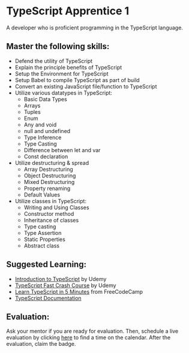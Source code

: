# TypeScript Apprentice 1

A developer who is proficient programming in the TypeScript language.

## Master the following skills:

* Defend the utility of TypeScript
* Explain the principle benefits of TypeScript
* Setup the Environment for TypeScript
* Setup Babel to compile TypeScript as part of build
* Convert an existing JavaScript file/function to TypeScript
* Utilize various datatypes in TypeScript:
  * Basic Data Types
  * Arrays
  * Tuples
  * Enum
  * Any and void
  * null and undefined
  * Type Inference
  * Type Casting
  * Difference between let and var
  * Const declaration
* Utilize destructuring & spread
  * Array Destructuring
  * Object Destructuring
  * Mixed Destructuring
  * Property renaming
  * Default Values
* Utilize classes in TypeScript:
  * Writing and Using Classes
  * Constructor method
  * Inheritance of classes
  * Type casting
  * Type Assertion
  * Static Properties
  * Abstract class

## Suggested Learning:

* [Introduction to TypeScript](https://www.udemy.com/course/typescript/) by Udemy
* [TypeScript Fast Crash Course](https://www.udemy.com/course/typescript-fast-crash-course/) by Udemy
* [Learn TypeScript in 5 Minutes](https://www.freecodecamp.org/news/learn-typescript-in-5-minutes-13eda868daeb/) from FreeCodeCamp
* [TypeScript Documentation](https://www.typescriptlang.org/)

## Evaluation:

Ask your mentor if you are ready for evaluation. Then, schedule a live evaluation by clicking [here](http://evals.codex.academy) to find a time on the calendar. After the evaluation, claim the badge.
